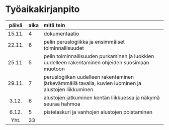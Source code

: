# Työaikakirjanpito

| päivä | aika | mitä tein  
| :----:|:-----| :-----
| 15.11. | 4    | dokumentaatio 
| 22.11. | 6    | pelin peruslogiikka ja ensimmäiset toiminnallisuudet
| 25.11. | 5    | pelin toiminnallisuuden purkaminen ja luokkien uudelleen rakentaminen ohjeiden suosimaan muotoon
| 29.11. | 7    | peruslogiikan uudelleen rakentaminen järkevämmällä tavalla, kuvien luominen ja alustojen liikkuminen
| 3.12. | 6    | alustojen jatkuminen kentän liikkuessa ja näkymä seuraa hahmoa
| 6.12. | 5    | pistelaskuri ja vanhojen alustojen poistaminen
| Yht. | 33    |

